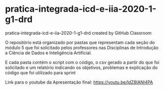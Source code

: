# pratica-integrada-icd-e-iia-2020-1-g1-drd
pratica-integrada-icd-e-iia-2020-1-g1-drd created by GitHub Classroom

O repositório está organizado por pastas que representam cada seção do módulo 5 que foi solicitado pelos professores nas Disciplinas de Introdução a Ciência de Dados e Inteligência Artificial.


E cada pasta contém o script com o código, o csv gerado a partir do que foi solicitado e um relatório indicando os objetivos, problemas e explicação do código que foi utilizado para sprint


Link para o youtube da Apresentação final: https://youtu.be/ldZ8IANl4PA 
